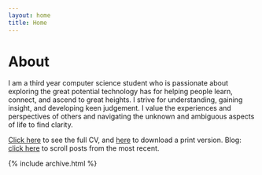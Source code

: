 ```yaml
---
layout: home
title: Home
---
```


# About

I am a third year computer science student who is passionate about exploring the great potential technology has for helping people learn, connect, and ascend to great heights. I strive for understanding, gaining insight, and developing keen judgement. I value the experiences and perspectives of others and navigating the unknown and ambiguous aspects of life to find clarity.

[Click here](/cv) to see the full CV, and [here](/cv.pdf) to download a print version. Blog: [click here](/posts) to scroll posts from the most recent.

{% include archive.html %}
